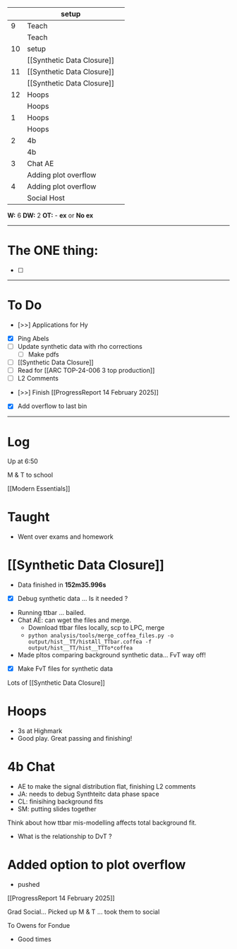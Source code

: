 
|     | setup                      |     |
| --- | -------------------------- | --- |
| 9   | Teach                      |     |
|     | Teach                      |     |
| 10  | setup                      |     |
|     | [[Synthetic Data Closure]] |     |
| 11  | [[Synthetic Data Closure]] |     |
|     | [[Synthetic Data Closure]] |     |
| 12  | Hoops                      |     |
|     | Hoops                      |     |
| 1   | Hoops                      |     |
|     | Hoops                      |     |
| 2   | 4b                         |     |
|     | 4b                         |     |
| 3   | Chat AE                    |     |
|     | Adding plot overflow       |     |
| 4   | Adding plot overflow       |     |
|     | Social Host                |     |

**W:** 6 
**DW:** 2
**OT:** -
**ex** or **No ex**

---
# The ONE thing: 
- [ ] 

---
# To Do

- [>>] Applications for Hy
- [x] Ping Abels 
- [ ] Update synthetic data with rho corrections
	- [ ] Make pdfs
- [ ] [[Synthetic Data Closure]]
- [ ] Read for [[ARC TOP-24-006 3 top production]]
- [ ] L2 Comments
- [>>] Finish [[ProgressReport 14 February 2025]]
- [x] Add overflow to last bin
---

# Log


Up at 6:50

M & T to school 

[[Modern Essentials]]

# Taught
- Went over exams and homework

# [[Synthetic Data Closure]]
- Data finished in **152m35.996s**
- [x] Debug synthetic data ... Is it needed ?
- Running ttbar ... bailed. 
- Chat AE: can wget the files and merge.
	- Download ttbar files locally, scp to LPC, merge
	- `python analysis/tools/merge_coffea_files.py -o output/hist__TT/histAll_TTbar.coffea -f output/hist__TT/hist__TTTo*coffea`
- Made pltos comparing background synthetic data... FvT way off!
- [x] Make FvT files for synthetic data

Lots of [[Synthetic Data Closure]]

# Hoops 
- 3s at Highmark 
- Good play. Great passing and finishing!

# 4b Chat 
- AE to make the signal distribution flat,  finishing L2 comments
- JA: needs to debug Synthteitc data phase space
- CL: finisihing background fits
- SM: putting slides together

Think about how ttbar mis-modelling affects total background fit. 
- What is the relationship to DvT ? 

# Added option to plot overflow
- pushed

[[ProgressReport 14 February 2025]]

Grad Social... Picked up M & T ... took them to social

To Owens for Fondue 
- Good times